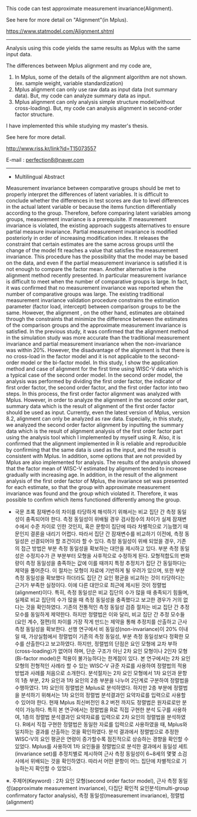 This code can test approximate measurement invariance(Alignment).

See here for more detail on "Alignment"(in Mplus).

https://www.statmodel.com/Alignment.shtml

----------------------------------------------------------------------------------------------------------------------------------------

Analysis using this code yields the same results as Mplus with the same input data.

The differences between Mplus alignment and my code are,
1) In Mplus, some of the details of the alignment algorithm are not shown. (ex. sample weight, variable standardization)
2) Mplus alignment can only use raw data as input data (not summary data).
   But, my code can analyze summary data as input.
3) Mplus alignment can only analysis simple structure model(without cross-loading).
   But, my code can analysis alignment in second-order factor structure.

I have implemented this while studying my master's thesis.

See here for more detail.

http://www.riss.kr/link?id=T15073557

E-mail : perfection8@naver.com

----------------------------------------------------------------------------------------------------------------------------------------
- Multilingual Abstract

Measurement invariance between comparative groups should be met to properly interpret the differences of latent variables. It is difficult to conclude whether the differences in test scores are due to level differences in the actual latent variable or because the items function differentially according to the group. Therefore, before comparing latent variables among groups, measurement invariance is a prerequisite.
If measurement invariance is violated, the existing approach suggests alternatives to ensure partial measure invariance. Partial measurement invariance is modified posteriorly in order of increasing modification index. It releases the constraint that certain estimates are the same across groups until the change of the model fit reaches a value that satisfies the measurement invariance. This procedure has the possibility that the model may be based on the data, and even if the partial measurement invariance is satisfied it is not enough to compare the factor mean.
Another alternative is the alignment method recently presented. In particular measurement ivariance is difficult to meet when the number of comparative groups is large. In fact, it was confirmed that no measurement invariance was reported when the number of comparative groups was large. The existing traditional measurement invariance validation procedure constrains the estimation parameter (factor load, intercept) between comparison groups to be the same. However, the alignment , on the other hand, estimates are obtained through the constraints that minimize the difference between the estimates of the comparison groups and the approximate measurement invariance is satisfied. In the previous study, it was confirmed that the alignment method in the simulation study was more accurate than the traditional measurement invariance and partial measurement invariance when the non-invariance was within 20%.
However, the disadvantage of the alignment is that there is no cross-load in the factor model and it is not applicable to the second-order model or the bi-factor model. In this study, I show the application method and case of alignment for the first time using WISC-V data which is a typical case of the second order model. In the second order model, the analysis was performed by dividing the first order factor, the indicator of first order factor, the second order factor, and the first order factor into two steps. In this process, the first order factor alignment was analyzed with Mplus. However, in order to analyze the alignment in the second order part, summary data which is the result of alignment of the first order factor should be used as input. Currently, even the latest version of Mplus, version 8.2, alignment can only be analyzed as raw data. Especially, in this study, we analyzed the second order factor alignment by inputting the summary data which is the result of alignment analysis of the first order factor part using the analysis tool which I implemented by myself using R. Also, it is confirmed that the alignment implemented in R is reliable and reproducible by confirming that the same data is used as the input, and the result is consistent with Mplus. In addition, some options that are not provided by Mplus are also implemented for analysis.
The results of the analysis showed that the factor mean of WISC-V estimated by alignment tended to increase gradually with increasing age. In addition, in the result of the alignment analysis of the first order factor of Mplus, the invariance set was presented for each estimate, so that the group with approximate measurement invariance was found and the group which violated it. Therefore, it was possible to confirm which items functioned differently among the group.

- 국문 초록
 잠재변수의 차이를 타당하게 해석하기 위해서는 비교 집단 간 측정 동일성이 충족되어야 한다. 측정 동일성이 위배될 경우 검사점수의 차이가 실제 잠재변수에서 수준 차이로 인한 것인지, 혹은 문항이 집단에 따라 차별적으로 기능했기 때문인지 결론을 내리기 어렵다. 따라서 집단 간 잠재변수를 비교하기 이전에, 측정 동일성은 선결되어야 할 조건이라 할 수 있다.
측정 동일성이 위배 되었을 경우, 기존의 접근 방법은 부분 측정 동일성을 확보하는 대안을 제시하고 있다. 부분 측정 동일성은 수정지수가 큰 부분부터 모형을 사후적으로 수정하게 된다. 모형적합도의 변화량이 측정 동일성을 충족하는 값에 이를 때까지 특정 추정치가 집단 간 동일하다는 제약을 풀어준다. 이 절차는 모형이 자료에 기반하게 될 우려가 있으며, 또한 부분 측정 동일성을 확보했다 하더라도 집단 간 요인 평균을 비교하는 것이 타당하다는 근거가 부족한 실정이다.
이에 다른 대안으로 최근에 제시된 것이 정렬법(alignment)이다. 특히, 측정 동일성은 비교 집단의 수가 많을 때 충족되기 힘들며, 실제로 비교 집단의 수가 많을 때 측정 동일성을 충족했다고 보고한 경우가 거의 없다는 것을 확인하였다. 기존의 전통적인 측정 동일성 검증 절차는 비교 집단 간 추정 모수를 동일하게 제약한다. 하지만 정렬법은 이와 달리, 비교 집단 간 추정 모수들(요인 계수, 절편)의 차이를 가장 작게 만드는 제약을 통해 추정치를 산출하고 근사 측정 동일성을 확보한다. 선행 연구에서 비 동일성(non-invariance)이 20% 이내일 때, 가상실험에서 정렬법이 기존의 측정 동일성, 부분 측정 동일성보다 정확한 모수를 산출한다고 보고하였다.
하지만, 정렬법의 단점은 요인 모형에 교차 부하(cross-loading)가 없어야 하며, 단순 구조가 아닌 2차 요인 모형이나 2인자 모형(Bi-factor model)은 적용이 불가능하다는 한계점이 있다. 본 연구에서는 2차 요인 모형의 전형적인 사례라 할 수 있는 WISC-V 규준 자료를 사용하여 정렬법의 적용 방법과 사례를 처음으로 소개한다. 분석절차는 2차 요인 모형에서 1차 요인과 문항의 1층 부분, 2차 요인과 1차 요인의 2층 부분을 나누어 2단계로 구분하여 정렬법을 수행하였다. 1차 요인의 정렬법은 Mplus로 분석하였다. 하지만 2층 부분에 정렬법을 분석하기 위해서는 1차 요인의 정렬법 분석결과인 요약자료를 입력으로 사용할 수 있어야 한다. 현재 Mplus 최신버전인 8.2 버전 까지도 정렬법은 원자료로만 분석이 가능하다. 특히 본 연구에서는 정렬법을 R로 직접 구현한 분석 도구를 사용하여, 1층의 정렬법 분석결과인 요약자료를 입력으로 2차 요인의 정렬법을 분석하였다. R에서 직접 구현한 정렬법은 동일한 자료를 입력으로 사용하였을 때, Mplus와 일치하는 결과를 산출하는 것을 확인하였다.
분석 결과에서 정렬법으로 추정한 WISC-V의 요인 평균은 연령이 증가할수록 점진적으로 상승하는 경향을 확인할 수 있었다. Mplus를 사용하여 1차 요인들을 정렬법으로 분석한 결과에서 동일성 세트(invariance set)를 추정치별로 제시하여 근사 측정 동일성이 6~8세의 몇몇 소검사에서 위배되는 것을 확인하였다. 따라서 어떤 문항이 어느 집단에 차별적으로 기능하는지 확인할 수 있었다.

※. 주제어(Keyword) : 2차 요인 모형(second order factor model), 근사 측정 동일성(approximate measurement invariance), 다집단 확인적 요인분석(multi-group confirmatory factor analysis), 측정 동일성(measurement invariance), 정렬법(alignment)

----------------------------------------------------------------------------------------------------------------------------------------

